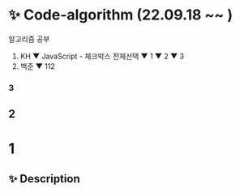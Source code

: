 # ✨ Code-algorithm (22.09.18 ~~ )

알고리즘 공부
1. KH
    ▼ JavaScript
        - 체크박스 전체선택
  ▼ 1
  ▼ 2
  ▼ 3  
2. 백준
  ▼ 112

### 3
## 2
# 1

## ✨ Description
